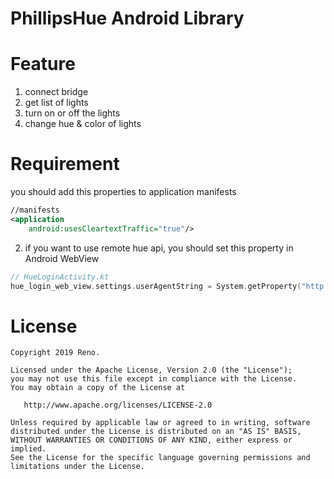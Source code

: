# PhillipsHue Android Library

Feature
======
1. connect bridge
2. get list of lights 
3. turn on or off the lights
4. change hue & color of lights

Requirement
======
you should add this properties to application manifests

```xml
//manifests
<application
    android:usesCleartextTraffic="true"/>
```

2. if you want to use remote hue api, you should set this property in Android WebView

```kotlin
// HueLoginActivity.kt
hue_login_web_view.settings.userAgentString = System.getProperty("http.agent")
```
License
=======

    Copyright 2019 Reno.

    Licensed under the Apache License, Version 2.0 (the "License");
    you may not use this file except in compliance with the License.
    You may obtain a copy of the License at

       http://www.apache.org/licenses/LICENSE-2.0

    Unless required by applicable law or agreed to in writing, software
    distributed under the License is distributed on an "AS IS" BASIS,
    WITHOUT WARRANTIES OR CONDITIONS OF ANY KIND, either express or implied.
    See the License for the specific language governing permissions and
    limitations under the License.
